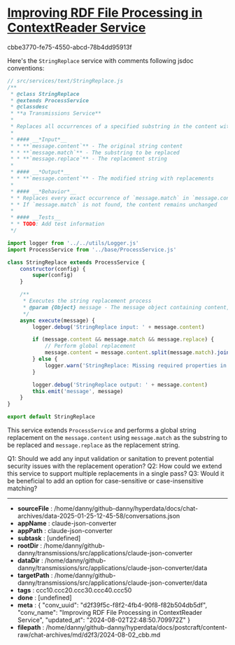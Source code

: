 # [Improving RDF File Processing in ContextReader Service](https://claude.ai/chat/d2f39f5c-f8f2-4fb4-90f8-f82b504db5df)

cbbe3770-fe75-4550-abcd-78b4dd95913f

 Here's the `StringReplace` service with comments following jsdoc conventions:

```javascript
// src/services/text/StringReplace.js
/**
 * @class StringReplace
 * @extends ProcessService
 * @classdesc
 * **a Transmissions Service**
 * 
 * Replaces all occurrences of a specified substring in the content with a replacement string.
 * 
 * #### __*Input*__
 * * **`message.content`** - The original string content
 * * **`message.match`** - The substring to be replaced
 * * **`message.replace`** - The replacement string
 * 
 * #### __*Output*__
 * * **`message.content`** - The modified string with replacements
 * 
 * #### __*Behavior*__
 * * Replaces every exact occurrence of `message.match` in `message.content` with `message.replace`
 * * If `message.match` is not found, the content remains unchanged
 * 
 * #### __Tests__
 * * TODO: Add test information
 */

import logger from '../../utils/Logger.js'
import ProcessService from '../base/ProcessService.js'

class StringReplace extends ProcessService {
    constructor(config) {
        super(config)
    }

    /**
     * Executes the string replacement process
     * @param {Object} message - The message object containing content, match, and replace strings
     */
    async execute(message) {
        logger.debug('StringReplace input: ' + message.content)

        if (message.content && message.match && message.replace) {
            // Perform global replacement
            message.content = message.content.split(message.match).join(message.replace)
        } else {
            logger.warn('StringReplace: Missing required properties in message')
        }

        logger.debug('StringReplace output: ' + message.content)
        this.emit('message', message)
    }
}

export default StringReplace
```

This service extends `ProcessService` and performs a global string replacement on the `message.content` using `message.match` as the substring to be replaced and `message.replace` as the replacement string.

Q1: Should we add any input validation or sanitation to prevent potential security issues with the replacement operation?
Q2: How could we extend this service to support multiple replacements in a single pass?
Q3: Would it be beneficial to add an option for case-sensitive or case-insensitive matching?

---

* **sourceFile** : /home/danny/github-danny/hyperdata/docs/chat-archives/data-2025-01-25-12-45-58/conversations.json
* **appName** : claude-json-converter
* **appPath** : claude-json-converter
* **subtask** : [undefined]
* **rootDir** : /home/danny/github-danny/transmissions/src/applications/claude-json-converter
* **dataDir** : /home/danny/github-danny/transmissions/src/applications/claude-json-converter/data
* **targetPath** : /home/danny/github-danny/transmissions/src/applications/claude-json-converter/data
* **tags** : ccc10.ccc20.ccc30.ccc40.ccc50
* **done** : [undefined]
* **meta** : {
  "conv_uuid": "d2f39f5c-f8f2-4fb4-90f8-f82b504db5df",
  "conv_name": "Improving RDF File Processing in ContextReader Service",
  "updated_at": "2024-08-02T22:48:50.709972Z"
}
* **filepath** : /home/danny/github-danny/hyperdata/docs/postcraft/content-raw/chat-archives/md/d2f3/2024-08-02_cbb.md